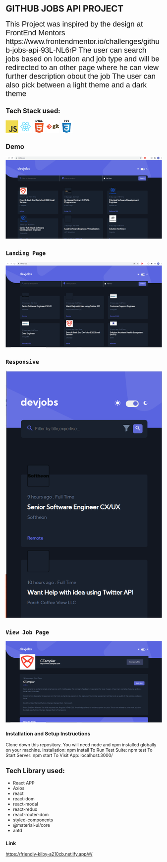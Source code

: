 # GITHUB JOBS API PROJECT
  
<div style="font-size:24px;font-family:sans-serif">
This Project was inspired by the design at FrontEnd Mentors https://www.frontendmentor.io/challenges/github-jobs-api-93L-NL6rP
 The user can search jobs based on location and job type and will be redirected to an other page where he can view further description obout the job
 The user can also pick between a light theme and a dark theme
</div>

## Tech Stack used:

<code><img height="40" src="https://raw.githubusercontent.com/github/explore/80688e429a7d4ef2fca1e82350fe8e3517d3494d/topics/javascript/javascript.png"></code>
<code><img height="40" src="https://raw.githubusercontent.com/github/explore/80688e429a7d4ef2fca1e82350fe8e3517d3494d/topics/react/react.png"></code>
<code><img height="40" src="https://raw.githubusercontent.com/github/explore/80688e429a7d4ef2fca1e82350fe8e3517d3494d/topics/html/html.png"></code>
<code><img height="40" src="https://raw.githubusercontent.com/github/explore/80688e429a7d4ef2fca1e82350fe8e3517d3494d/topics/git/git.png"></code>
<code><img height="40" src="https://raw.githubusercontent.com/github/explore/80688e429a7d4ef2fca1e82350fe8e3517d3494d/topics/css/css.png"></code>




## Demo
![gif](./images/github.gif)

## <code>Landing Page</code>
![img](./images/GH.png)

## <code>Responsive</code>
![img](./images/GH1.png)

## <code>View Job Page</code>
![img](./images/GH2.png)





### Installation and Setup Instructions

Clone down this repository. You will need node and npm installed globally on your machine. Installation: npm install To Run Test Suite: npm test To Start Server: npm start To Visit App: localhost:3000/

## Tech Library used:
  <ul>
    <li>React APP</li>
    <li>Axios</li>
    <li>react</li>
    <li>react-dom</li>
    <li>react-modal</li>
    <li>react-redux</li>
    <li>react-router-dom</li>
    <li>styled-components</li>
    <li>@material-ui/core</li>
    <li>antd</li>
  </ul>
  
  ### Link
  <a href="https://friendly-kilby-a210cb.netlify.app/#/">https://friendly-kilby-a210cb.netlify.app/#/</a>
